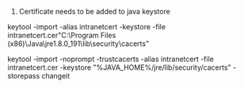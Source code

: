 1. Certificate needs to be added to java keystore

keytool -import -alias intranetcert -keystore   -file intranetcert.cer"C:\Program Files (x86)\Java\jre1.8.0_191\lib\security\cacerts"

keytool -import -noprompt -trustcacerts -alias intranetcert -file   intranetcert.cer -keystore "%JAVA_HOME%/jre/lib/security/cacerts" -storepass changeit